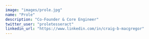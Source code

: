 ```yaml
---
image: "images/prole.jpg"
name: "Prole"
description: "Co-Founder & Core Engineer"
twitter_user: "proletesseract"
linkedin_url: "https://www.linkedin.com/in/craig-b-macgregor"
---
```

